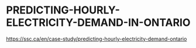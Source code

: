 # PREDICTING-HOURLY-ELECTRICITY-DEMAND-IN-ONTARIO
https://ssc.ca/en/case-study/predicting-hourly-electricity-demand-ontario
